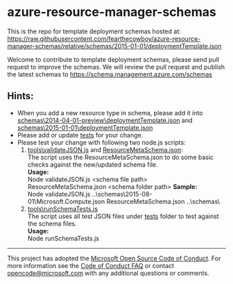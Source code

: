 # azure-resource-manager-schemas 

This is the repo for template deployment schemas hosted at:  https://raw.githubusercontent.com/fearthecowboy/azure-resource-manager-schemas/relative/schemas/2015-01-01/deploymentTemplate.json

Welcome to contribute to template deployment schemas, please send pull request to improve the schemas. We will review the pull request and publish the latest schemas to https://schema.management.azure.com/schemas

## Hints:
* When you add a new resource type in schema, please add it into [schemas\2014-04-01-preview\deploymentTemplate.json](https://github.com/Azure/azure-resource-manager-schemas/blob/master/schemas/2014-04-01-preview/deploymentTemplate.json) and [schemas\2015-01-01\deploymentTemplate.json](https://github.com/Azure/azure-resource-manager-schemas/blob/master/schemas/2015-01-01/deploymentTemplate.json)
* Please add or update [tests](https://github.com/Azure/azure-resource-manager-schemas/tree/master/tests) for your change.
* Please test your change with following two node.js scripts:
  1. [tools\validateJSON.js](https://github.com/Azure/azure-resource-manager-schemas/blob/master/tools/validateJSON.js) and [ResourceMetaSchema.json](https://github.com/Azure/azure-resource-manager-schemas/blob/master/tools/ResourceMetaSchema.json):  
The script uses the ResourceMetaSchema.json to do some basic checks against the new/updated schema file.  
**Usage:**   
Node validateJSON.js \<schema file path\> ResourceMetaSchema.json \<schema folder path\>
**Sample:**  
Node validateJSON.js ..\schemas\2015-08-01\Microsoft.Compute.json ResourceMetaSchema.json ..\schemas\
  2. [tools\runSchemaTests.js](https://github.com/Azure/azure-resource-manager-schemas/blob/master/tools/runSchemaTests.js)  
The script uses all test JSON files under [tests](https://github.com/Azure/azure-resource-manager-schemas/tree/master/tests) folder to test against the schema files.  
**Usage:**   
Node runSchemaTests.js

---
This project has adopted the [Microsoft Open Source Code of Conduct](https://opensource.microsoft.com/codeofconduct/). For more information see the [Code of Conduct FAQ](https://opensource.microsoft.com/codeofconduct/faq/) or contact [opencode@microsoft.com](mailto:opencode@microsoft.com) with any additional questions or comments.
